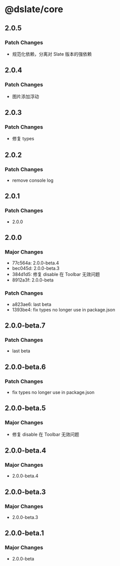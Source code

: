 # @dslate/core

## 2.0.5

### Patch Changes

- 规范化依赖，分离对 Slate 版本的强依赖

## 2.0.4

### Patch Changes

- 图片添加浮动

## 2.0.3

### Patch Changes

- 修复 types

## 2.0.2

### Patch Changes

- remove console log

## 2.0.1

### Patch Changes

- 2.0.0

## 2.0.0

### Major Changes

- 77c564a: 2.0.0-beta.4
- bec045d: 2.0.0-beta.3
- 384d1d5: 修复 disable 在 Toolbar 无效问题
- 8912a3f: 2.0.0-beta

### Patch Changes

- a823ae6: last beta
- 1393be4: fix types no longer use in package.json

## 2.0.0-beta.7

### Patch Changes

- last beta

## 2.0.0-beta.6

### Patch Changes

- fix types no longer use in package.json

## 2.0.0-beta.5

### Major Changes

- 修复 disable 在 Toolbar 无效问题

## 2.0.0-beta.4

### Major Changes

- 2.0.0-beta.4

## 2.0.0-beta.3

### Major Changes

- 2.0.0-beta.3

## 2.0.0-beta.1

### Major Changes

- 2.0.0-beta
